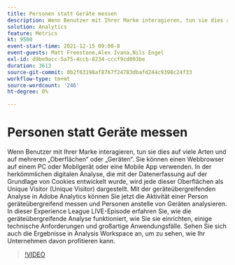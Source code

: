 ```yaml
---
title: Personen statt Geräte messen
description: Wenn Benutzer mit Ihrer Marke interagieren, tun sie dies auf viele Arten und auf mehreren „Oberflächen“ oder „Geräten“. Sie können einen Webbrowser auf einem PC oder Mobilgerät oder eine Mobile App verwenden. In der herkömmlichen digitalen Analyse, die mit der Datenerfassung auf der Grundlage von Cookies entwickelt wurde, wird jede dieser Oberflächen als Unique Visitor (Unique Visitor) dargestellt. Mit der geräteübergreifenden Analyse in Adobe Analytics können Sie jetzt die Aktivität einer Person geräteübergreifend messen und Personen anstelle von Geräten analysieren. In dieser Experience League LIVE-Episode erfahren Sie, wie die geräteübergreifende Analyse funktioniert, wie Sie sie einrichten, einige technische Anforderungen und großartige Anwendungsfälle. Sehen Sie sich auch die Ergebnisse in Analysis Workspace an, um zu sehen, wie Ihr Unternehmen davon profitieren kann.
solution: Analytics
feature: Metrics
kt: 9500
event-start-time: 2021-12-15 09:00-8
event-guests: Matt Freestone,Alex Ivana,Nils Engel
exl-id: d9be9acc-5a75-4ccb-8234-cccf9cd093be
duration: 3613
source-git-commit: 0b2f63198af8767f24783dbafd244c9398c24f33
workflow-type: tm+mt
source-wordcount: '246'
ht-degree: 0%

---
```


# Personen statt Geräte messen

Wenn Benutzer mit Ihrer Marke interagieren, tun sie dies auf viele Arten und auf mehreren „Oberflächen“ oder „Geräten“. Sie können einen Webbrowser auf einem PC oder Mobilgerät oder eine Mobile App verwenden. In der herkömmlichen digitalen Analyse, die mit der Datenerfassung auf der Grundlage von Cookies entwickelt wurde, wird jede dieser Oberflächen als Unique Visitor (Unique Visitor) dargestellt. Mit der geräteübergreifenden Analyse in Adobe Analytics können Sie jetzt die Aktivität einer Person geräteübergreifend messen und Personen anstelle von Geräten analysieren. In dieser Experience League LIVE-Episode erfahren Sie, wie die geräteübergreifende Analyse funktioniert, wie Sie sie einrichten, einige technische Anforderungen und großartige Anwendungsfälle. Sehen Sie sich auch die Ergebnisse in Analysis Workspace an, um zu sehen, wie Ihr Unternehmen davon profitieren kann.


>[!VIDEO](https://video.tv.adobe.com/v/339318/?quality=12&learn=on)

